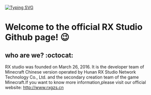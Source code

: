 [![Typing SVG](https://readme-typing-svg.demolab.com?font=Fira+Code&pause=1000&width=435&lines=Console.WriteLine(%22Hello+World%22))](https://git.io/typing-svg)
# Welcome to the official RX Studio Github page! 😉

## who are we? :octocat:

RX studio was founded on March 26, 2016. It is the developer team of Minecraft Chinese version operated by Hunan RX Studio Network Technology Co., Ltd. and the secondary creation team of the game Minecraft.If you want to know more information,please visit our official website: http://www.rxgzs.cn